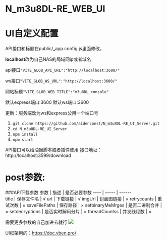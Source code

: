 # N_m3u8DL-RE_WEB_UI
# UI自定义配置
API接口和标题在public/_app.config.js里面修改，

**localhost**改为自己NAS的局域网ip或者域名

api接口`"VITE_GLOB_API_URL":"http://localhost:3600/"`

ws接口`"VITE_GLOB_WS_URL":"http://localhost:3600/"`

网站标题`"VITE_GLOB_WEB_TITLE":"m3u8DL_console"`

默认express端口:3600
默认ws端口:3600

更新：服务端改为ws和express公用一个端口号
1. `git clone https://github.com/aidenconst/N_m3u8DL-RE_UI_Server.git`
2. `cd N_m3u8DL-RE_UI_Server`
3. `npm install`
4. `npm start`

API接口可以给油猴脚本或者插件使用
接口地址：http://localhost:3599/download
# post参数:
###API下载参数
参数  | 描述  | 是否必要参数
 ---- | ----- | ------  
title  | 保存文件名 | √
url  | 下载链接 | √
imgUrl  | 封面图链接 | ×
retrycounts  | 重试次数 | ×
saveFilePaths  | 保存路径 | ×
setbinaryMeMrges  | 是否二进制合并 | ×
setdecryptions  | 是否实时解码分片 | ×
threadCountss  | 并发线程数 | ×


需要更多参数的自己加进去就行
<img src="https://github.com/aidenconst/N_m3u8DL-RE_WEB_UI/blob/d67176fb2682ad3c1b1a7d9f82a65b2f3e8946aa/1.PNG">

UI框架用的：https://doc.vben.pro/
